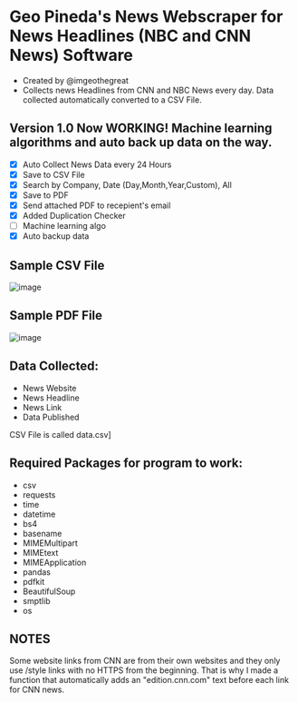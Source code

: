 # Geo Pineda's News Webscraper for News Headlines (NBC and CNN News) Software
- Created by @imgeothegreat
- Collects news Headlines from CNN and NBC News every day. Data collected automatically converted to a CSV File.


## Version 1.0 Now WORKING! Machine learning algorithms and auto back up data on the way. 
- [x] Auto Collect News Data every 24 Hours
- [x] Save to CSV File
- [x] Search by Company, Date (Day,Month,Year,Custom), All
- [x] Save to PDF
- [x] Send attached PDF to recepient's email
- [x] Added Duplication Checker
- [ ] Machine learning algo
- [x] Auto backup data

## Sample CSV File
![image](https://user-images.githubusercontent.com/27014232/194724600-d07f1d42-a93a-4c28-8d47-863ff9cd787d.png)

## Sample PDF File
![image](https://user-images.githubusercontent.com/27014232/195586411-a9439a3f-93f0-47f4-8cff-841a76cf19bf.png)

## Data Collected:
- News Website
- News Headline
- News Link
- Data Published

CSV File is called data.csv]

## Required Packages for program to work:
- csv
- requests
- time
- datetime
- bs4
- basename
- MIMEMultipart
- MIMEtext
- MIMEApplication
- pandas
- pdfkit
- BeautifulSoup
- smptlib
- os

## NOTES
Some website links from CNN are from their own websites and they only use /style links with no HTTPS from the beginning. That is why I made a function that
automatically adds an "edition.cnn.com" text before each link for CNN news.

